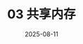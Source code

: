 ---
title: "03 共享内存"
description: 
date: 2025-08-11
image: 
math: 
license: 
hidden: false
comments: true
draft: true
---